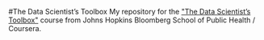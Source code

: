 #The Data Scientist’s Toolbox
My repository for the ["The Data Scientist’s Toolbox"](https://class.coursera.org/datascitoolbox-016) course from Johns Hopkins Bloomberg School of Public Health / Coursera.
